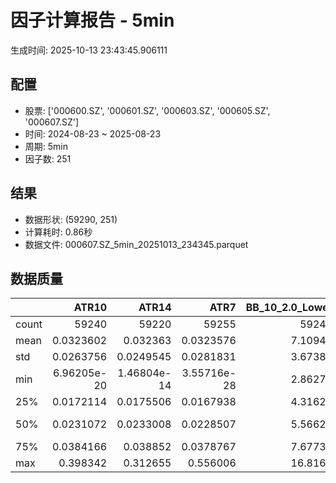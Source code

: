 # 因子计算报告 - 5min

生成时间: 2025-10-13 23:43:45.906111

## 配置

- 股票: ['000600.SZ', '000601.SZ', '000603.SZ', '000605.SZ', '000607.SZ']
- 时间: 2024-08-23 ~ 2025-08-23
- 周期: 5min
- 因子数: 251

## 结果

- 数据形状: (59290, 251)
- 计算耗时: 0.86秒
- 数据文件: 000607.SZ_5min_20251013_234345.parquet

## 数据质量

|       |           ATR10 |           ATR14 |            ATR7 |   BB_10_2.0_Lower |   BB_10_2.0_Middle |   BB_10_2.0_Upper |   BB_10_2.0_Width |   BB_15_2.0_Lower |   BB_15_2.0_Middle |   BB_15_2.0_Upper |   BB_15_2.0_Width |   BB_20_2.0_Lower |   BB_20_2.0_Middle |   BB_20_2.0_Upper |   BB_20_2.0_Width |     BOLB_20 |        CCI10 |        CCI14 |       CCI20 |       EMA12 |       EMA15 |       EMA20 |        EMA3 |        EMA5 |        EMA8 |     FIXLB10 |      FIXLB3 |      FIXLB5 |      FIXLB8 |      FMAX10 |      FMAX15 |      FMAX20 |       FMAX5 |     FMEAN10 |     FMEAN15 |     FMEAN20 |      FMEAN5 |      FMIN10 |      FMIN15 |      FMIN20 |       FMIN5 |      FSTD10 |      FSTD15 |      FSTD20 |       FSTD5 |     LEXLB10 |      LEXLB3 |      LEXLB5 |      LEXLB8 |        MA10 |        MA15 |        MA20 |         MA3 |         MA5 |         MA8 |           MACD |   MACD_12_26_9 |     MACD_6_13_4 |     MACD_8_17_5 |      MACD_HIST |    MACD_SIGNAL |    MEANLB10 |     MEANLB3 |     MEANLB5 |     MEANLB8 |         MSTD10 |        MSTD15 |          MSTD5 |       Momentum1 |      Momentum10 |      Momentum12 |      Momentum15 |      Momentum20 |       Momentum3 |       Momentum5 |       Momentum8 |               OBV |   OBV_SMA10 |   OBV_SMA15 |   OBV_SMA20 |    OBV_SMA5 |   Position10 |   Position12 |   Position15 |   Position20 |   Position25 |   Position30 |    Position5 |    Position8 |        RAND |      RANDNX |       RANDX |       RPROB |     RPROBCX |     RPROBNX |      RPROBX |        RSI |      RSI10 |      RSI14 |       RSI7 |        STCX |           STOCH |     STOCH_10_14 |     STOCH_14_20 |      STOCH_7_10 |         STX |   TA_ADXR_14 |   TA_ADX_14 |   TA_APO_fastperiod12_matype0_slowperiod26 |   TA_AROONOSC_14 |   TA_AROON_14_down |   TA_AROON_14_up |    TA_CCI_14 |   TA_CDL2CROWS |   TA_CDL3BLACKCROWS |   TA_CDL3INSIDE |   TA_CDL3LINESTRIKE |   TA_CDL3OUTSIDE |   TA_CDL3STARSINSOUTH |   TA_CDL3WHITESOLDIERS |   TA_CDLABANDONEDBABY |   TA_CDLADVANCEBLOCK |   TA_CDLBELTHOLD |   TA_CDLBREAKAWAY |   TA_CDLCLOSINGMARUBOZU |   TA_CDLCONCEALBABYSWALL |   TA_CDLCOUNTERATTACK |   TA_CDLDARKCLOUDCOVER |   TA_CDLDOJI |   TA_CDLDOJISTAR |   TA_CDLDRAGONFLYDOJI |   TA_CDLENGULFING |   TA_CDLEVENINGDOJISTAR |   TA_CDLEVENINGSTAR |   TA_CDLGAPSIDESIDEWHITE |   TA_CDLGRAVESTONEDOJI |   TA_CDLHAMMER |   TA_CDLHANGINGMAN |   TA_CDLHARAMI |   TA_CDLHARAMICROSS |   TA_CDLHIGHWAVE |   TA_CDLHIKKAKE |   TA_CDLHOMINGPIGEON |   TA_CDLIDENTICAL3CROWS |   TA_CDLINNECK |   TA_CDLINVERTEDHAMMER |   TA_CDLKICKING |   TA_CDLKICKINGBYLENGTH |   TA_CDLLADDERBOTTOM |   TA_CDLLONGLEGGEDDOJI |   TA_CDLLONGLINE |   TA_CDLMARUBOZU |   TA_CDLMATCHINGLOW |   TA_CDLMATHOLD |   TA_CDLMORNINGDOJISTAR |   TA_CDLMORNINGSTAR |   TA_CDLONNECK |   TA_CDLPIERCING |   TA_CDLRICKSHAWMAN |   TA_CDLRISEFALL3METHODS |   TA_CDLSEPARATINGLINES |   TA_CDLSHOOTINGSTAR |   TA_CDLSHORTLINE |   TA_CDLSPINNINGTOP |   TA_CDLSTALLEDPATTERN |   TA_CDLSTICKSANDWICH |   TA_CDLTAKURI |   TA_CDLTASUKIGAP |   TA_CDLTHRUSTING |   TA_CDLTRISTAR |   TA_CDLUNIQUE3RIVER |   TA_CDLUPSIDEGAP2CROWS |   TA_CDLXSIDEGAP3METHODS |   TA_DEMA_10 |   TA_DEMA_20 |   TA_DEMA_5 |    TA_DX_14 |   TA_EMA_10 |   TA_EMA_20 |   TA_EMA_30 |    TA_EMA_5 |   TA_EMA_60 |   TA_KAMA_10 |   TA_KAMA_20 |   TA_MFI_14 |   TA_MIDPRICE_10 |   TA_MIDPRICE_20 |   TA_MIDPRICE_5 |   TA_MOM_10 |   TA_ROCP_10 |   TA_ROCR100_10 |   TA_ROCR_10 |     TA_ROC_10 |   TA_RSI_14 |      TA_SAR |   TA_SMA_10 |   TA_SMA_20 |   TA_SMA_30 |    TA_SMA_5 |   TA_SMA_60 |   TA_STOCHF_D |   TA_STOCHF_K |   TA_STOCHRSI_fastd_period3_fastk_period5_timeperiod14_D |   TA_STOCHRSI_fastd_period3_fastk_period5_timeperiod14_K |   TA_STOCH_D |   TA_STOCH_K |    TA_T3_10 |    TA_T3_20 |     TA_T3_5 |   TA_TEMA_10 |   TA_TEMA_20 |   TA_TEMA_5 |   TA_TRIMA_10 |   TA_TRIMA_20 |   TA_TRIMA_5 |   TA_TRIX_14 |   TA_ULTOSC_timeperiod17_timeperiod214_timeperiod328 |   TA_WILLR_14 |   TA_WMA_10 |   TA_WMA_20 |    TA_WMA_5 |     TRENDLB10 |      TRENDLB3 |     TRENDLB5 |      TRENDLB8 |       Trend10 |       Trend12 |       Trend15 |       Trend20 |         Trend25 |       Trend5 |        Trend8 |      VWAP10 |      VWAP15 |      VWAP20 |      VWAP25 |      VWAP30 |   Volume_Momentum10 |   Volume_Momentum15 |   Volume_Momentum20 |   Volume_Momentum25 |   Volume_Momentum30 |   Volume_Ratio10 |   Volume_Ratio15 |   Volume_Ratio20 |   Volume_Ratio25 |   Volume_Ratio30 |    WILLR14 |    WILLR18 |    WILLR21 |     WILLR9 |
|:------|----------------:|----------------:|----------------:|------------------:|-------------------:|------------------:|------------------:|------------------:|-------------------:|------------------:|------------------:|------------------:|-------------------:|------------------:|------------------:|------------:|-------------:|-------------:|------------:|------------:|------------:|------------:|------------:|------------:|------------:|------------:|------------:|------------:|------------:|------------:|------------:|------------:|------------:|------------:|------------:|------------:|------------:|------------:|------------:|------------:|------------:|------------:|------------:|------------:|------------:|------------:|------------:|------------:|------------:|------------:|------------:|------------:|------------:|------------:|------------:|---------------:|---------------:|----------------:|----------------:|---------------:|---------------:|------------:|------------:|------------:|------------:|---------------:|--------------:|---------------:|----------------:|----------------:|----------------:|----------------:|----------------:|----------------:|----------------:|----------------:|------------------:|------------:|------------:|------------:|------------:|-------------:|-------------:|-------------:|-------------:|-------------:|-------------:|-------------:|-------------:|------------:|------------:|------------:|------------:|------------:|------------:|------------:|-----------:|-----------:|-----------:|-----------:|------------:|----------------:|----------------:|----------------:|----------------:|------------:|-------------:|------------:|-------------------------------------------:|-----------------:|-------------------:|-----------------:|-------------:|---------------:|--------------------:|----------------:|--------------------:|-----------------:|----------------------:|-----------------------:|----------------------:|---------------------:|-----------------:|------------------:|------------------------:|-------------------------:|----------------------:|-----------------------:|-------------:|-----------------:|----------------------:|------------------:|------------------------:|--------------------:|-------------------------:|-----------------------:|---------------:|-------------------:|---------------:|--------------------:|-----------------:|----------------:|---------------------:|------------------------:|---------------:|-----------------------:|----------------:|------------------------:|---------------------:|-----------------------:|-----------------:|-----------------:|--------------------:|----------------:|------------------------:|--------------------:|---------------:|-----------------:|--------------------:|-------------------------:|------------------------:|---------------------:|------------------:|--------------------:|-----------------------:|----------------------:|---------------:|------------------:|------------------:|----------------:|---------------------:|------------------------:|-------------------------:|-------------:|-------------:|------------:|------------:|------------:|------------:|------------:|------------:|------------:|-------------:|-------------:|------------:|-----------------:|-----------------:|----------------:|------------:|-------------:|----------------:|-------------:|--------------:|------------:|------------:|------------:|------------:|------------:|------------:|------------:|--------------:|--------------:|---------------------------------------------------------:|---------------------------------------------------------:|-------------:|-------------:|------------:|------------:|------------:|-------------:|-------------:|------------:|--------------:|--------------:|-------------:|-------------:|-----------------------------------------------------:|--------------:|------------:|------------:|------------:|--------------:|--------------:|-------------:|--------------:|--------------:|--------------:|--------------:|--------------:|----------------:|-------------:|--------------:|------------:|------------:|------------:|------------:|------------:|--------------------:|--------------------:|--------------------:|--------------------:|--------------------:|-----------------:|-----------------:|-----------------:|-----------------:|-----------------:|-----------:|-----------:|-----------:|-----------:|
| count | 59240           | 59220           | 59255           |       59245       |        59245       |       59245       |       59245       |       59220       |        59220       |       59220       |       59220       |       59195       |        59195       |       59195       |       59195       | 59290       | 59200        | 59160        | 59100       | 59290       | 59290       | 59290       | 59290       | 59290       | 59290       | 59290       | 59290       | 59290       | 59290       | 59245       | 59220       | 59195       | 59270       | 59290       | 59290       | 59290       | 59290       | 59290       | 59290       | 59290       | 59290       | 59290       | 59290       | 59290       | 59290       | 59290       | 59290       | 59290       | 59290       | 59245       | 59220       | 59195       | 59280       | 59270       | 59255       | 59125          | 59125          | 59215           | 59190           | 59125          | 59125          | 59290       | 59290       | 59290       | 59290       | 59245          | 59220         | 59270          | 59240           | 59240           | 59240           | 59240           | 59240           | 59240           | 59240           | 59240           |   59290           | 59245       | 59220       | 59195       | 59270       | 59245        | 59235        | 59220        | 59195        | 59170        | 59145        | 59270        | 59255        | 59290       | 59290       | 59290       | 59290       | 59290       | 59290       | 59290       | 59220      | 59240      | 59220      | 59255      | 59290       | 59205           | 59115           | 59035           | 59170           | 59290       |  59155       | 59155       |                                59235       |      59290       |        59290       |      59290       | 59160        |          59290 |       59290         |   59290         |       59290         |     59290        |            59275      |          59290         |        59290          |         59290        |     59290        |             59290 |            59290        |                    59290 |         59290         |          59290         |   59290      |     59290        |           59290       |       59290       |            59290        |        59290        |            59290         |            59290       |    59290       |        59290       |   59290        |        59290        |       59290      |    59290        |        59290         |            59290        |   59290        |            59290       |  59290          |          59290          |       59290          |             59290      |     59290        |     59290        |         59290       |           59290 |           59290         |        59290        |    59290       |    59290         |          59290      |                    59290 |             59290       |         59290        |       59290       |         59290       |           59290        |           59290       |    59290       |    59290          |     59290         |   59290         |         59290        |                   59290 |           59290          |  59290       |  59290       | 59290       | 59290       | 59290       | 59290       | 59290       | 59290       | 59290       |  59245       |  59195       | 59290       |      59290       |      59290       |     59290       | 59290       |  59290       |     59290       |  59290       | 59240         |  59220      | 59290       | 59245       | 59195       | 59145       | 59270       | 58995       |   59290       |   59290       |                                              59290       |                                              59290       |  59290       |  59290       | 59290       | 59290       | 59290       |  59290       |  59290       | 59290       |   59245       |   59195       |  59270       |  59290       |                                          59290       |    59225      | 59245       | 59195       | 59270       | 59245         | 59280         | 59270        | 59255         | 59245         | 59235         | 59220         | 59195         | 59170           | 59270        | 59255         | 59195       | 59195       | 59195       | 59195       | 59195       |     59240           |     59240           |     59240           |     59240           |     59240           |      59290       |      59290       |      59290       |      59290       |      59290       | 59225      | 59205      | 59190      | 59250      |
| mean  |     0.0323602   |     0.032363    |     0.0323576   |           7.10945 |            7.11467 |           7.1199  |           7.11467 |           7.10829 |            7.11484 |           7.12139 |           7.11484 |           7.1073  |            7.115   |           7.1227  |           7.115   |     7.11439 |    -0.357087 |     0.392848 |     1.56526 |     7.11295 |     7.11256 |     7.11191 |     7.11413 |     7.11387 |     7.11347 |     7.11439 |     7.11439 |     7.11439 |     7.11439 |     7.11467 |     7.11484 |     7.115   |     7.11452 |     7.11439 |     7.11439 |     7.11439 |     7.11439 |     7.11439 |     7.11439 |     7.11439 |     7.11439 |     7.11439 |     7.11439 |     7.11439 |     7.11439 |     7.11439 |     7.11439 |     7.11439 |     7.11439 |     7.11467 |     7.11484 |     7.115   |     7.11445 |     7.11452 |     7.11461 |     0.00183995 |     0.00183995 |     0.000922204 |     0.0011844   |     2.9481e-06 |     0.00183701 |     7.11439 |     7.11439 |     7.11439 |     7.11439 |     0.0275294  |     0.0338987 |     0.0196386  |     0.000494766 |     0.000494766 |     0.000494766 |     0.000494766 |     0.000494766 |     0.000494766 |     0.000494766 |     0.000494766 |  721619           |     7.11467 |     7.11484 |     7.115   |     7.11452 |     0.466511 |     0.46674  |     0.467474 |     0.468825 |     0.471038 |     0.473604 |     0.466757 |     0.466451 |     7.11439 |     7.11439 |     7.11439 |     7.11439 |     7.11439 |     7.11439 |     7.11439 |    50.5431 |    50.32   |    50.5431 |    50.0847 |     7.11439 |    46.7159      |    46.6218      |    46.6916      |    46.6359      |     7.11439 |     28.698   |    28.698   |                                    7.11474 |          7.11439 |            7.11439 |          7.11439 |     0.392848 |              0 |          -0.0101198 |       0.0252994 |          -0.0067465 |        -0.386237 |               49.4522 |              0.0843313 |           -0.00337325 |            -0.231068 |        -0.428403 |                 0 |               -0.758981 |                        0 |             0.0252994 |             -0.0657784 |      33.154  |        -0.207455 |               7.87485 |          -5.95986 |               -0.158543 |           -0.195649 |                0.0624051 |                8.17676 |        1.72036 |           -4.74954 |       0.330579 |            0.218249 |           9.8229 |        0.556586 |            0.0640918 |               -0.234441 |      -0.165289 |                1.51459 |      0.00505988 |             -0.00168663 |           0.00505988 |                27.6404 |        -0.942823 |        -0.630798 |             2.87401 |               0 |               0.0877045 |            0.128184 |       -0.25468 |        0.0320459 |             10.398  |                        0 |                -2.48271 |            -0.377804 |           2.58391 |             9.80941 |              -0.168663 |               0.15517 |        7.86642 |       -0.00505988 |        -0.0893911 |      -0.0371058 |             0.013493 |                       0 |              -0.00505988 |      7.11321 |      7.11191 |     7.11387 |     7.11439 |     7.11321 |     7.11191 |     7.11061 |     7.11387 |     7.10673 |      7.11467 |      7.115   |     7.11439 |          7.11439 |          7.11439 |         7.11439 |     7.11439 |      7.11439 |         7.11439 |      7.11439 |     0.0494766 |     50.5431 |     7.11439 |     7.11467 |     7.115   |     7.11534 |     7.11452 |     7.11635 |       7.11439 |       7.11439 |                                                  7.11439 |                                                  7.11439 |      7.11439 |      7.11439 |     7.11439 |     7.11439 |     7.11439 |      7.11321 |      7.11191 |     7.11387 |       7.11467 |       7.115   |      7.11452 |      7.11439 |                                              7.11439 |      -51.0838 |     7.11467 |     7.115   |     7.11452 |    -0.0284154 |    -0.0229142 |    -0.030691 |    -0.0317699 |    -0.0284154 |    -0.0248686 |    -0.0191561 |    -0.0104486 |    -0.000989759 |    -0.030691 |    -0.0317699 |     7.0339  |     7.0339  |     7.0339  |     7.0339  |     7.0339  |         0.000494766 |         0.000494766 |         0.000494766 |         0.000494766 |         0.000494766 |          7.11439 |          7.11439 |          7.11439 |          7.11439 |          7.11439 |   -51.0838 |   -51.2252 |   -51.3061 |   -50.8343 |
| std   |     0.0263756   |     0.0249545   |     0.0281831   |           3.67387 |            3.67656 |           3.67927 |           3.67656 |           3.67292 |            3.67634 |           3.67978 |           3.67634 |           3.67208 |            3.67612 |           3.68019 |           3.67612 |     3.67702 |    92.0581   |    96.8309   |   102.692   |     3.67594 |     3.67567 |     3.67522 |     3.67679 |     3.67659 |     3.6763  |     3.67702 |     3.67702 |     3.67702 |     3.67702 |     3.67656 |     3.67634 |     3.67612 |     3.6768  |     3.67702 |     3.67702 |     3.67702 |     3.67702 |     3.67702 |     3.67702 |     3.67702 |     3.67702 |     3.67702 |     3.67702 |     3.67702 |     3.67702 |     3.67702 |     3.67702 |     3.67702 |     3.67702 |     3.67656 |     3.67634 |     3.67612 |     3.6769  |     3.6768  |     3.67666 |     0.0390244  |     0.0390244  |     0.0283622   |     0.0313385   |     0.0120444  |     0.0366267  |     3.67702 |     3.67702 |     3.67702 |     3.67702 |     0.0425199  |     0.049608  |     0.0330972  |     0.0139254   |     0.0139254   |     0.0139254   |     0.0139254   |     0.0139254   |     0.0139254   |     0.0139254   |     0.0139254   |       1.13131e+06 |     3.67656 |     3.67634 |     3.67612 |     3.6768  |     0.31218  |     0.308862 |     0.305651 |     0.302188 |     0.299996 |     0.29923  |     0.328158 |     0.316341 |     3.67702 |     3.67702 |     3.67702 |     3.67702 |     3.67702 |     3.67702 |     3.67702 |    12.825  |    14.7835 |    12.825  |    17.1874 |     3.67702 |    27.9271      |    19.6757      |    19.1756      |    19.9872      |     3.67702 |     13.3431  |    13.3431  |                                    3.67647 |          3.67702 |            3.67702 |          3.67702 |    96.8309   |              0 |           1.00593   |       5.96555   |           1.29869   |         9.20269  |               25.7133 |              2.90278   |            1.29871    |             4.80143  |        52.3059   |                 0 |               51.751    |                        0 |             7.40376   |              2.56391   |      47.0771 |        12.5293   |              26.9348  |          30.659   |                3.97862  |            4.41893  |               10.8112    |               27.4013  |       13.003   |           21.2698  |      32.9541   |           27.4851   |          33.4199 |       19.7138   |            2.53084   |                4.83627  |       4.06225  |               12.2134  |      0.711316   |              0.711332   |           0.711316   |                44.7223 |        45.421    |        41.8089   |            16.7077  |               0 |               2.96022   |            3.57801  |        5.0402  |        1.78986   |             30.5238 |                        0 |                17.1088  |             6.13501  |          34.3028  |            34.5455  |               4.10342  |               3.93613 |       26.9216  |        0.918314   |         2.98852   |       6.64748   |             1.16153  |                       0 |               2.05344    |      3.67612 |      3.67522 |     3.67659 |     3.67702 |     3.67612 |     3.67522 |     3.67434 |     3.67659 |     3.67166 |      3.67656 |      3.67612 |     3.67702 |          3.67702 |          3.67702 |         3.67702 |     3.67702 |      3.67702 |         3.67702 |      3.67702 |     1.39254   |     12.825  |     3.67702 |     3.67656 |     3.67612 |     3.6757  |     3.6768  |     3.67449 |       3.67702 |       3.67702 |                                                  3.67702 |                                                  3.67702 |      3.67702 |      3.67702 |     3.67702 |     3.67702 |     3.67702 |      3.67612 |      3.67522 |     3.67659 |       3.67656 |       3.67612 |      3.6768  |      3.67702 |                                              3.67702 |       30.8094 |     3.67656 |     3.67612 |     3.6768  |     1.14735   |     0.796678  |     0.975777 |     1.09778   |     1.14735   |     1.18515   |     1.22767   |     1.27703   |     1.31322     |     0.975777 |     1.09778   |     3.68559 |     3.68559 |     3.68559 |     3.68559 |     3.68559 |         0.0139254   |         0.0139254   |         0.0139254   |         0.0139254   |         0.0139254   |          3.67702 |          3.67702 |          3.67702 |          3.67702 |          3.67702 |    30.8094 |    30.4789 |    30.3048 |    31.554  |
| min   |     6.96205e-20 |     1.46804e-14 |     3.55716e-28 |           2.86276 |            2.865   |           2.86724 |           2.865   |           2.86697 |            2.86933 |           2.8717  |           2.86933 |           2.86836 |            2.8705  |           2.87264 |           2.8705  |     2.84    |  -666.663    |  -933.326    | -1333.32    |     2.86484 |     2.86657 |     2.86915 |     2.85212 |     2.85785 |     2.86185 |     2.84    |     2.84    |     2.84    |     2.84    |     2.865   |     2.86933 |     2.8705  |     2.86    |     2.84    |     2.84    |     2.84    |     2.84    |     2.84    |     2.84    |     2.84    |     2.84    |     2.84    |     2.84    |     2.84    |     2.84    |     2.84    |     2.84    |     2.84    |     2.84    |     2.865   |     2.86933 |     2.8705  |     2.85333 |     2.86    |     2.86375 |    -0.447232   |    -0.447232   |    -0.435817    |    -0.4285      |    -0.182701   |    -0.393947   |     2.84    |     2.84    |     2.84    |     2.84    |     0          |     0         |     0          |    -0.142165    |    -0.142165    |    -0.142165    |    -0.142165    |    -0.142165    |    -0.142165    |    -0.142165    |    -0.142165    | -490552           |     2.865   |     2.86933 |     2.8705  |     2.86    |     0        |     0        |     0        |     0        |     0        |     0        |     0        |     0        |     2.84    |     2.84    |     2.84    |     2.84    |     2.84    |     2.84    |     2.84    |     0      |     0      |     0      |     0      |     2.84    |    -8.28967e-13 |    -2.84217e-13 |    -3.17968e-13 |    -4.77485e-13 |     2.84    |      5.69073 |     5.69073 |                                    2.86667 |          2.84    |            2.84    |          2.84    |  -933.326    |              0 |        -100         |    -100         |        -100         |      -100        |                0      |              0         |         -100          |          -100        |      -100        |                 0 |             -100        |                        0 |          -100         |           -100         |       0      |      -100        |               0       |        -100       |             -100        |         -100        |             -100         |                0       |        0       |         -100       |    -100        |         -100        |        -100      |     -200        |            0         |             -100        |    -100        |                0       |      0          |           -100          |           0          |                 0      |      -100        |      -100        |             0       |               0 |               0         |            0        |     -100       |        0         |              0      |                        0 |              -100       |          -100        |        -100       |          -100       |            -100        |               0       |        0       |     -100          |      -100         |    -100         |             0        |                       0 |            -100          |      2.86349 |      2.86915 |     2.85785 |     2.84    |     2.86349 |     2.86915 |     2.87423 |     2.85785 |     2.88768 |      2.865   |      2.8705  |     2.84    |          2.84    |          2.84    |         2.84    |     2.84    |      2.84    |         2.84    |      2.84    |   -14.2165    |      0      |     2.84    |     2.865   |     2.8705  |     2.87133 |     2.86    |     2.887   |       2.84    |       2.84    |                                                  2.84    |                                                  2.84    |      2.84    |      2.84    |     2.84    |     2.84    |     2.84    |      2.86349 |      2.86915 |     2.85785 |       2.865   |       2.8705  |      2.86    |      2.84    |                                              2.84    |     -100      |     2.865   |     2.8705  |     2.86    |    -2.84605   |    -1.1547    |    -1.78885  |    -2.47487   |    -2.84605   |    -3.17543   |    -3.61478   |    -4.24853   |    -4.8         |    -1.78885  |    -2.47487   |     0       |     0       |     0       |     0       |     0       |        -0.142165    |        -0.142165    |        -0.142165    |        -0.142165    |        -0.142165    |          2.84    |          2.84    |          2.84    |          2.84    |          2.84    |  -100      |  -100      |  -100      |  -100      |
| 25%   |     0.0172114   |     0.0175506   |     0.0167938   |           4.31622 |            4.32    |           4.32403 |           4.32    |           4.31417 |            4.31867 |           4.32361 |           4.31867 |           4.31394 |            4.3185  |           4.32369 |           4.3185  |     4.32    |   -59.6799   |   -59.16     |   -57.9596  |     4.31878 |     4.31868 |     4.3185  |     4.3196  |     4.32035 |     4.31995 |     4.32    |     4.32    |     4.32    |     4.32    |     4.32    |     4.31867 |     4.3185  |     4.32    |     4.32    |     4.32    |     4.32    |     4.32    |     4.32    |     4.32    |     4.32    |     4.32    |     4.32    |     4.32    |     4.32    |     4.32    |     4.32    |     4.32    |     4.32    |     4.32    |     4.32    |     4.31867 |     4.3185  |     4.32    |     4.32    |     4.32125 |    -0.0104516  |    -0.0104516  |    -0.00707467  |    -0.00807574  |    -0.00328682 |    -0.00991571 |     4.32    |     4.32    |     4.32    |     4.32    |     0.00948683 |     0.0114642 |     0.00707107 |    -0.0046729   |    -0.0046729   |    -0.0046729   |    -0.0046729   |    -0.0046729   |    -0.0046729   |    -0.0046729   |    -0.0046729   |   20481.8         |     4.32    |     4.31867 |     4.3185  |     4.32    |     0.2      |     0.2      |     0.2      |     0.2      |     0.2      |     0.2      |     0.2      |     0.2      |     4.32    |     4.32    |     4.32    |     4.32    |     4.32    |     4.32    |     4.32    |    42.5632 |    41.0033 |    42.5632 |    38.8522 |     4.32    |    22.2222      |    32.2333      |    32.6697      |    32.1755      |     4.32    |     19.1259  |    19.1259  |                                    4.31917 |          4.32    |            4.32    |          4.32    |   -59.16     |              0 |           0         |       0         |           0         |         0        |               29.3787 |              0         |            0          |             0        |         0        |                 0 |                0        |                        0 |             0         |              0         |       0      |         0        |               0       |           0       |                0        |            0        |                0         |                0       |        0       |            0       |       0        |            0        |           0      |        0        |            0         |                0        |       0        |                0       |      0          |              0          |           0          |                 0      |         0        |         0        |             0       |               0 |               0         |            0        |        0       |        0         |              0      |                        0 |                 0       |             0        |           0       |             0       |               0        |               0       |        0       |        0          |         0         |       0         |             0        |                       0 |               0          |      4.31892 |      4.3185  |     4.32035 |     4.32    |     4.31892 |     4.3185  |     4.31844 |     4.32035 |     4.32154 |      4.32    |      4.3185  |     4.32    |          4.32    |          4.32    |         4.32    |     4.32    |      4.32    |         4.32    |      4.32    |    -0.46729   |     42.5632 |     4.32    |     4.32    |     4.3185  |     4.31867 |     4.32    |     4.3215  |       4.32    |       4.32    |                                                  4.32    |                                                  4.32    |      4.32    |      4.32    |     4.32    |     4.32    |     4.32    |      4.31892 |      4.3185  |     4.32035 |       4.32    |       4.3185  |      4.32    |      4.32    |                                              4.32    |      -76.9231 |     4.32    |     4.3185  |     4.32    |    -0.948682  |    -0.57735   |    -0.879116 |    -0.935413  |    -0.948682  |    -0.977585  |    -0.985768  |    -0.998601  |    -1.00315     |    -0.879116 |    -0.935413  |     4.29711 |     4.29711 |     4.29711 |     4.29711 |     4.29711 |        -0.0046729   |        -0.0046729   |        -0.0046729   |        -0.0046729   |        -0.0046729   |          4.32    |          4.32    |          4.32    |          4.32    |          4.32    |   -76.9231 |   -77.7778 |   -77.7778 |   -75      |
| 50%   |     0.0231072   |     0.0233008   |     0.0228507   |           5.56626 |            5.571   |           5.5752  |           5.571   |           5.56645 |            5.572   |           5.57772 |           5.572   |           5.56486 |            5.573   |           5.57905 |           5.573   |     5.57    |    -1.03196  |    -0.979158 |    -0.11617 |     5.57026 |     5.56978 |     5.56828 |     5.56996 |     5.57018 |     5.56921 |     5.57    |     5.57    |     5.57    |     5.57    |     5.571   |     5.572   |     5.573   |     5.57    |     5.57    |     5.57    |     5.57    |     5.57    |     5.57    |     5.57    |     5.57    |     5.57    |     5.57    |     5.57    |     5.57    |     5.57    |     5.57    |     5.57    |     5.57    |     5.57    |     5.571   |     5.572   |     5.573   |     5.57    |     5.57    |     5.57    |     0.0001185  |     0.0001185  |    -7.30639e-05 |    -5.35838e-12 |    -0.00013086 |     0.00018049 |     5.57    |     5.57    |     5.57    |     5.57    |     0.0156702  |     0.0193465 |     0.0114018  |     0           |     0           |     0           |     0           |     0           |     0           |     0           |     0           |  360434           |     5.571   |     5.572   |     5.573   |     5.57    |     0.5      |     0.478261 |     0.466667 |     0.466667 |     0.466667 |     0.470588 |     0.5      |     0.5      |     5.57    |     5.57    |     5.57    |     5.57    |     5.57    |     5.57    |     5.57    |    50.1162 |    49.7135 |    50.1162 |    49.5066 |     5.57    |    45.8333      |    46.6896      |    46.711       |    46.7619      |     5.57    |     25.7524  |    25.7524  |                                    5.57167 |          5.57    |            5.57    |          5.57    |    -0.979158 |              0 |           0         |       0         |           0         |         0        |               48.7729 |              0         |            0          |             0        |         0        |                 0 |                0        |                        0 |             0         |              0         |       0      |         0        |               0       |           0       |                0        |            0        |                0         |                0       |        0       |            0       |       0        |            0        |           0      |        0        |            0         |                0        |       0        |                0       |      0          |              0          |           0          |                 0      |         0        |         0        |             0       |               0 |               0         |            0        |        0       |        0         |              0      |                        0 |                 0       |             0        |           0       |             0       |               0        |               0       |        0       |        0          |         0         |       0         |             0        |                       0 |               0          |      5.56944 |      5.56828 |     5.57018 |     5.57    |     5.56944 |     5.56828 |     5.56704 |     5.57018 |     5.56586 |      5.571   |      5.573   |     5.57    |          5.57    |          5.57    |         5.57    |     5.57    |      5.57    |         5.57    |      5.57    |     0         |     50.1162 |     5.57    |     5.571   |     5.573   |     5.57233 |     5.57    |     5.5695  |       5.57    |       5.57    |                                                  5.57    |                                                  5.57    |      5.57    |      5.57    |     5.57    |     5.57    |     5.57    |      5.56944 |      5.56828 |     5.57018 |       5.571   |       5.573   |      5.57    |      5.57    |                                              5.57    |      -50      |     5.571   |     5.573   |     5.57    |     0         |     0         |     0        |     0         |     0         |     0         |     0         |     0         |     0           |     0        |     0         |     5.54699 |     5.54699 |     5.54699 |     5.54699 |     5.54699 |         0           |         0           |         0           |         0           |         0           |          5.57    |          5.57    |          5.57    |          5.57    |          5.57    |   -50      |   -50      |   -50      |   -50      |
| 75%   |     0.0384166   |     0.038852    |     0.0378767   |           7.67732 |            7.682   |           7.68698 |           7.682   |           7.67483 |            7.68067 |           7.68734 |           7.68067 |           7.67445 |            7.682   |           7.68878 |           7.682   |     7.68    |    55.5499   |    55.8727   |    56.438   |     7.6796  |     7.68007 |     7.67879 |     7.68244 |     7.68213 |     7.68133 |     7.68    |     7.68    |     7.68    |     7.68    |     7.682   |     7.68067 |     7.682   |     7.682   |     7.68    |     7.68    |     7.68    |     7.68    |     7.68    |     7.68    |     7.68    |     7.68    |     7.68    |     7.68    |     7.68    |     7.68    |     7.68    |     7.68    |     7.68    |     7.68    |     7.682   |     7.68067 |     7.682   |     7.68333 |     7.682   |     7.6825  |     0.0116402  |     0.0116402  |     0.00714991  |     0.00855093  |     0.00315469 |     0.0113544  |     7.68    |     7.68    |     7.68    |     7.68    |     0.0292309  |     0.0367359 |     0.0207364  |     0.0045045   |     0.0045045   |     0.0045045   |     0.0045045   |     0.0045045   |     0.0045045   |     0.0045045   |     0.0045045   |  722900           |     7.682   |     7.68067 |     7.682   |     7.682   |     0.722222 |     0.722222 |     0.724527 |     0.725    |     0.727273 |     0.727273 |     0.714286 |     0.714286 |     7.68    |     7.68    |     7.68    |     7.68    |     7.68    |     7.68    |     7.68    |    57.6212 |    58.9375 |    57.6212 |    60.8776 |     7.68    |    70.7407      |    61.3478      |    60.8448      |    61.6537      |     7.68    |     35.1669  |    35.1669  |                                    7.68    |          7.68    |            7.68    |          7.68    |    55.8727   |              0 |           0         |       0         |           0         |         0        |               69.1356 |              0         |            0          |             0        |         0        |                 0 |                0        |                        0 |             0         |              0         |     100      |         0        |               0       |           0       |                0        |            0        |                0         |                0       |        0       |            0       |       0        |            0        |           0      |        0        |            0         |                0        |       0        |                0       |      0          |              0          |           0          |               100      |         0        |         0        |             0       |               0 |               0         |            0        |        0       |        0         |              0      |                        0 |                 0       |             0        |           0       |             0       |               0        |               0       |        0       |        0          |         0         |       0         |             0        |                       0 |               0          |      7.67971 |      7.67879 |     7.68213 |     7.68    |     7.67971 |     7.67879 |     7.67714 |     7.68213 |     7.68048 |      7.682   |      7.682   |     7.68    |          7.68    |          7.68    |         7.68    |     7.68    |      7.68    |         7.68    |      7.68    |     0.45045   |     57.6212 |     7.68    |     7.682   |     7.682   |     7.68333 |     7.682   |     7.69183 |       7.68    |       7.68    |                                                  7.68    |                                                  7.68    |      7.68    |      7.68    |     7.68    |     7.68    |     7.68    |      7.67971 |      7.67879 |     7.68213 |       7.682   |       7.682   |      7.682   |      7.68    |                                              7.68    |      -25      |     7.682   |     7.682   |     7.682   |     0.870571  |     0.57735   |     0.730296 |     0.846113  |     0.870571  |     0.890389  |     0.918033  |     0.943973  |     0.962576    |     0.730296 |     0.846113  |     7.63981 |     7.63981 |     7.63981 |     7.63981 |     7.63981 |         0.0045045   |         0.0045045   |         0.0045045   |         0.0045045   |         0.0045045   |          7.68    |          7.68    |          7.68    |          7.68    |          7.68    |   -25      |   -25      |   -25      |   -25      |
| max   |     0.398342    |     0.312655    |     0.556006    |          16.8162  |           16.838   |          16.8598  |          16.838   |          16.7858  |           16.806   |          16.8262  |          16.806   |          16.7588  |           16.779   |          16.7992  |          16.779   |    17.06    |   666.663    |   933.327    |  1333.32    |    16.7639  |    16.7438  |    16.7259  |    16.9328  |    16.8672  |    16.8147  |    17.06    |    17.06    |    17.06    |    17.06    |    16.838   |    16.806   |    16.779   |    16.922   |    17.06    |    17.06    |    17.06    |    17.06    |    17.06    |    17.06    |    17.06    |    17.06    |    17.06    |    17.06    |    17.06    |    17.06    |    17.06    |    17.06    |    17.06    |    17.06    |    16.838   |    16.806   |    16.779   |    16.98    |    16.922   |    16.8588  |     0.560188   |     0.560188   |     0.577544    |     0.561223    |     0.26576    |     0.470315   |    17.06    |    17.06    |    17.06    |    17.06    |     1.03405    |     1.05863   |     0.866735   |     0.218919    |     0.218919    |     0.218919    |     0.218919    |     0.218919    |     0.218919    |     0.218919    |     0.218919    |       6.027e+06   |    16.838   |    16.806   |    16.779   |    16.922   |     1        |     1        |     1        |     1        |     1        |     1        |     1        |     1        |    17.06    |    17.06    |    17.06    |    17.06    |    17.06    |    17.06    |    17.06    |   100      |   100      |   100      |   100      |    17.06    |   100           |   100           |   100           |   100           |    17.06    |     99.7199  |    99.7199  |                                   16.82    |         17.06    |           17.06    |         17.06    |   933.327    |              0 |           0         |     100         |         100         |       100        |              100      |            100         |          100          |             0        |       100        |                 0 |              100        |                        0 |           100         |              0         |     100      |       100        |             100       |         100       |                0        |            0        |              100         |              100       |      100       |            0       |     100        |          100        |         100      |      200        |          100         |                0        |       0        |              100       |    100          |            100          |         100          |               100      |       100        |       100        |           100       |               0 |             100         |          100        |        0       |      100         |            100      |                        0 |               100       |             0        |         100       |           100       |               0        |             100       |      100       |      100          |         0         |     100         |           100        |                       0 |             100          |     16.7846  |     16.7259  |    16.8672  |    17.06    |    16.7846  |    16.7259  |    16.6825  |    16.8672  |    16.587   |     16.838   |     16.779   |    17.06    |         17.06    |         17.06    |        17.06    |    17.06    |     17.06    |        17.06    |     17.06    |    21.8919    |    100      |    17.06    |    16.838   |    16.779   |    16.725   |    16.922   |    16.5782  |      17.06    |      17.06    |                                                 17.06    |                                                 17.06    |     17.06    |     17.06    |    17.06    |    17.06    |    17.06    |     16.7846  |     16.7259  |    16.8672  |      16.838   |      16.779   |     16.922   |     17.06    |                                             17.06    |        0      |    16.838   |    16.779   |    16.922   |     2.84605   |     1.1547    |     1.78885  |     2.47487   |     2.84605   |     3.17543   |     3.61478   |     4.24853   |     4.8         |     1.78885  |     2.47487   |    16.8855  |    16.8855  |    16.8855  |    16.8855  |    16.8855  |         0.218919    |         0.218919    |         0.218919    |         0.218919    |         0.218919    |         17.06    |         17.06    |         17.06    |         17.06    |         17.06    |     0      |     0      |     0      |     0      |
